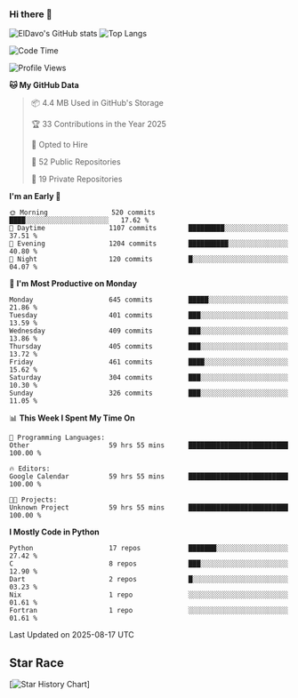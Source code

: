 ### Hi there 👋
![ElDavo's GitHub stats](https://github-readme-stats.vercel.app/api?username=ElDavoo&show_icons=true&theme=chartreuse-dark)
![Top Langs](https://github-readme-stats.vercel.app/api/top-langs/?username=ElDavoo&theme=chartreuse-dark&layout=compact)

<!--START_SECTION:waka-->
![Code Time](http://img.shields.io/badge/Code%20Time-4%2C000%20hrs%2022%20mins-blue)

![Profile Views](http://img.shields.io/badge/Profile%20Views-72-blue)

**🐱 My GitHub Data** 

> 📦 4.4 MB Used in GitHub's Storage 
 > 
> 🏆 33 Contributions in the Year 2025
 > 
> 💼 Opted to Hire
 > 
> 📜 52 Public Repositories 
 > 
> 🔑 19 Private Repositories 
 > 
**I'm an Early 🐤** 

```text
🌞 Morning                520 commits         ████░░░░░░░░░░░░░░░░░░░░░   17.62 % 
🌆 Daytime                1107 commits        █████████░░░░░░░░░░░░░░░░   37.51 % 
🌃 Evening                1204 commits        ██████████░░░░░░░░░░░░░░░   40.80 % 
🌙 Night                  120 commits         █░░░░░░░░░░░░░░░░░░░░░░░░   04.07 % 
```
📅 **I'm Most Productive on Monday** 

```text
Monday                   645 commits         █████░░░░░░░░░░░░░░░░░░░░   21.86 % 
Tuesday                  401 commits         ███░░░░░░░░░░░░░░░░░░░░░░   13.59 % 
Wednesday                409 commits         ███░░░░░░░░░░░░░░░░░░░░░░   13.86 % 
Thursday                 405 commits         ███░░░░░░░░░░░░░░░░░░░░░░   13.72 % 
Friday                   461 commits         ████░░░░░░░░░░░░░░░░░░░░░   15.62 % 
Saturday                 304 commits         ███░░░░░░░░░░░░░░░░░░░░░░   10.30 % 
Sunday                   326 commits         ███░░░░░░░░░░░░░░░░░░░░░░   11.05 % 
```


📊 **This Week I Spent My Time On** 

```text
💬 Programming Languages: 
Other                    59 hrs 55 mins      █████████████████████████   100.00 % 

🔥 Editors: 
Google Calendar          59 hrs 55 mins      █████████████████████████   100.00 % 

🐱‍💻 Projects: 
Unknown Project          59 hrs 55 mins      █████████████████████████   100.00 % 
```

**I Mostly Code in Python** 

```text
Python                   17 repos            ███████░░░░░░░░░░░░░░░░░░   27.42 % 
C                        8 repos             ███░░░░░░░░░░░░░░░░░░░░░░   12.90 % 
Dart                     2 repos             █░░░░░░░░░░░░░░░░░░░░░░░░   03.23 % 
Nix                      1 repo              ░░░░░░░░░░░░░░░░░░░░░░░░░   01.61 % 
Fortran                  1 repo              ░░░░░░░░░░░░░░░░░░░░░░░░░   01.61 % 
```




 Last Updated on 2025-08-17 UTC
<!--END_SECTION:waka-->

## Star Race

[![Star History Chart](https://api.star-history.com/svg?repos=ElDavoo/WhatsApp-Crypt14-Crypt15-Decrypter,ElDavoo/TuringOS,EliteAndroidApps/WhatsApp-Crypt12-Decrypter,KnugiHK/Whatsapp-Chat-Exporter&type=Date)]
